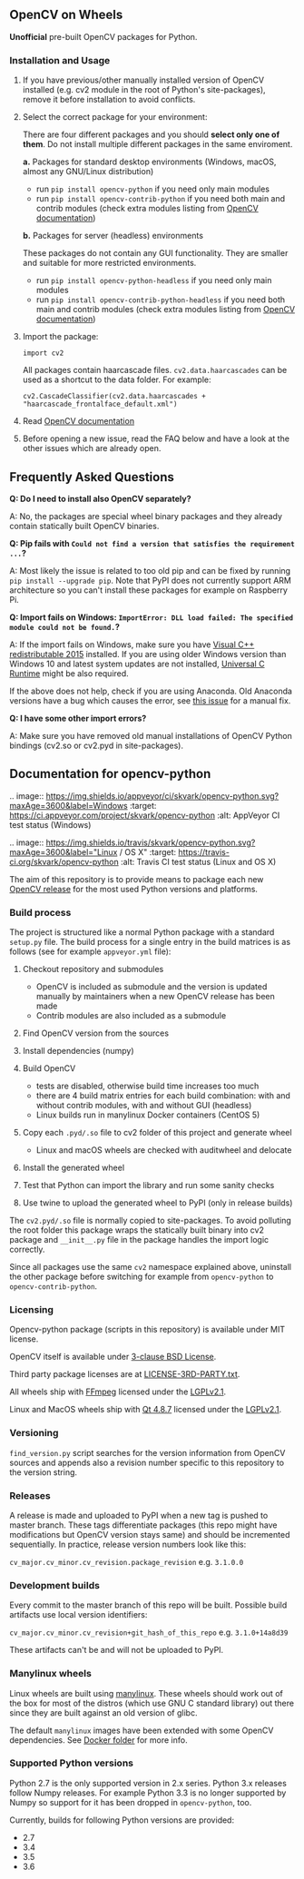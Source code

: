 ## OpenCV on Wheels

**Unofficial** pre-built OpenCV packages for Python.

### Installation and Usage

1. If you have previous/other manually installed version of OpenCV installed (e.g. cv2 module in the root of Python's site-packages), remove it before installation to avoid conflicts.
2. Select the correct package for your environment:

    There are four different packages and you should **select only one of them**. Do not install multiple different packages in the same enviroment.

    **a.** Packages for standard desktop environments (Windows, macOS, almost any GNU/Linux distribution)

    - run ``pip install opencv-python`` if you need only main modules
    - run ``pip install opencv-contrib-python`` if you need both main and contrib modules (check extra modules listing from [OpenCV documentation](https://docs.opencv.org/master/))

    **b.** Packages for server (headless) environments

    These packages do not contain any GUI functionality. They are smaller and suitable for more restricted environments.

    - run ``pip install opencv-python-headless`` if you need only main modules
    - run ``pip install opencv-contrib-python-headless`` if you need both main and contrib modules (check extra modules listing from [OpenCV documentation](https://docs.opencv.org/master/))

3. Import the package:

    ``import cv2``

    All packages contain haarcascade files. ``cv2.data.haarcascades`` can be used as a shortcut to the data folder. For example:

    ``cv2.CascadeClassifier(cv2.data.haarcascades + "haarcascade_frontalface_default.xml")``

5. Read [OpenCV documentation](https://docs.opencv.org/master/)

6. Before opening a new issue, read the FAQ below and have a look at the other issues which are already open.

Frequently Asked Questions
--------------------------

**Q: Do I need to install also OpenCV separately?**

A: No, the packages are special wheel binary packages and they already contain statically built OpenCV binaries.

**Q: Pip fails with ``Could not find a version that satisfies the requirement ...``?**

A: Most likely the issue is related to too old pip and can be fixed by running ``pip install --upgrade pip``. Note that PyPI does not currently support ARM architecture so you can't install these packages for example on Raspberry Pi.

**Q: Import fails on Windows: ``ImportError: DLL load failed: The specified module could not be found.``?**

A: If the import fails on Windows, make sure you have [Visual C++ redistributable 2015](https://www.microsoft.com/en-us/download/details.aspx?id=48145) installed. If you are using older Windows version than Windows 10 and latest system updates are not installed, [Universal C Runtime](https://support.microsoft.com/en-us/help/2999226/update-for-universal-c-runtime-in-windows) might be also required.

If the above does not help, check if you are using Anaconda. Old Anaconda versions have a bug which causes the error, see [this issue](https://github.com/skvark/opencv-python/issues/36) for a manual fix.

**Q: I have some other import errors?**

A: Make sure you have removed old manual installations of OpenCV Python bindings (cv2.so or cv2.pyd in site-packages).

## Documentation for opencv-python

.. image:: https://img.shields.io/appveyor/ci/skvark/opencv-python.svg?maxAge=3600&label=Windows
   :target: https://ci.appveyor.com/project/skvark/opencv-python
   :alt: AppVeyor CI test status (Windows)

.. image:: https://img.shields.io/travis/skvark/opencv-python.svg?maxAge=3600&label="Linux / OS X"
   :target: https://travis-ci.org/skvark/opencv-python
   :alt: Travis CI test status (Linux and OS X)

The aim of this repository is to provide means to package each new [OpenCV release](https://github.com/opencv/opencv/releases>) for the most used Python versions and platforms.

### Build process

The project is structured like a normal Python package with a standard ``setup.py`` file. The build process for a single entry in the build matrices is as follows (see for example ``appveyor.yml`` file):

1. Checkout repository and submodules

   -  OpenCV is included as submodule and the version is updated
      manually by maintainers when a new OpenCV release has been made
   -  Contrib modules are also included as a submodule

2. Find OpenCV version from the sources
3. Install dependencies (numpy)
4. Build OpenCV

   -  tests are disabled, otherwise build time increases too much
   -  there are 4 build matrix entries for each build combination: with and without contrib modules, with and without GUI (headless)
   -  Linux builds run in manylinux Docker containers (CentOS 5)

5. Copy each ``.pyd/.so`` file to cv2 folder of this project and
   generate wheel

   - Linux and macOS wheels are checked with auditwheel and delocate

6. Install the generated wheel
7. Test that Python can import the library and run some sanity checks
8. Use twine to upload the generated wheel to PyPI (only in release builds)

The ``cv2.pyd/.so`` file is normally copied to site-packages. To avoid polluting the root folder this package wraps the statically built binary into cv2 package and ``__init__.py`` file in the package handles the import logic correctly.

Since all packages use the same ``cv2`` namespace explained above, uninstall the other package before switching for example from ``opencv-python`` to ``opencv-contrib-python``.

### Licensing

Opencv-python package (scripts in this repository) is available under MIT license.

OpenCV itself is available under [3-clause BSD License](https://github.com/opencv/opencv/blob/master/LICENSE).

Third party package licenses are at [LICENSE-3RD-PARTY.txt](https://github.com/skvark/opencv-python/blob/master/LICENSE-3RD-PARTY.txt).

All wheels ship with [FFmpeg](http://ffmpeg.org) licensed under the [LGPLv2.1](http://www.gnu.org/licenses/old-licenses/lgpl-2.1.html).

Linux and MacOS wheels ship with [Qt 4.8.7](http://doc.qt.io/qt-4.8/lgpl.html) licensed under the [LGPLv2.1](http://www.gnu.org/licenses/old-licenses/lgpl-2.1.html).

### Versioning

``find_version.py`` script searches for the version information from OpenCV sources and appends also a revision number specific to this repository to the version string.

### Releases

A release is made and uploaded to PyPI when a new tag is pushed to master branch. These tags differentiate packages (this repo might have modifications but OpenCV version stays same) and should be incremented sequentially. In practice, release version numbers look like this:

``cv_major.cv_minor.cv_revision.package_revision`` e.g. ``3.1.0.0``

### Development builds

Every commit to the master branch of this repo will be built. Possible build artifacts use local version identifiers:

``cv_major.cv_minor.cv_revision+git_hash_of_this_repo`` e.g. ``3.1.0+14a8d39``

These artifacts can't be and will not be uploaded to PyPI.

### Manylinux wheels

Linux wheels are built using [manylinux](https://github.com/pypa/python-manylinux-demo). These wheels should work out of the box for most of the distros (which use GNU C standard library) out there since they are built against an old version of glibc.

The default ``manylinux`` images have been extended with some OpenCV dependencies. See [Docker folder](https://github.com/skvark/opencv-python/tree/master/docker) for more info.

### Supported Python versions

Python 2.7 is the only supported version in 2.x series. Python 3.x releases follow Numpy releases. For example Python 3.3 is no longer supported by Numpy so support for it has been dropped in ``opencv-python``, too.

Currently, builds for following Python versions are provided:

- 2.7
- 3.4
- 3.5
- 3.6
